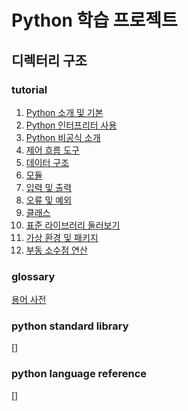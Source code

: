# Python 학습 프로젝트

## 디렉터리 구조

### tutorial
1. [Python 소개 및 기본](./tutorial/01_introduction/)
2. [Python 인터프리터 사용](./tutorial/02_interpreter/)
3. [Python 비공식 소개](./tutorial/03_informal_intro/)
4. [제어 흐름 도구](./tutorial/04_control_flow/)
5. [데이터 구조](./tutorial/05_data_structures/)
6. [모듈](./tutorial/06_modules/)
7. [입력 및 출력](./tutorial/07_io/)
8. [오류 및 예외](./tutorial/08_errors_exceptions/)
9. [클래스](./tutorial/09_classes/)
10. [표준 라이브러리 둘러보기](./tutorial/10_standard_library/)
12. [가상 환경 및 패키지](./tutorial/12_venv_packages/)
15. [부동 소수점 연산](./tutorial/15_floating_point/)

### glossary
[용어 사전](./glossary/python_glossary.md/)

### python standard library
[]

### python language reference
[]